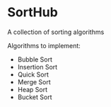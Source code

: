 # SortHub
A collection of sorting algorithms

Algorithms to implement:
- Bubble Sort
- Insertion Sort
- Quick Sort
- Merge Sort
- Heap Sort
- Bucket Sort
